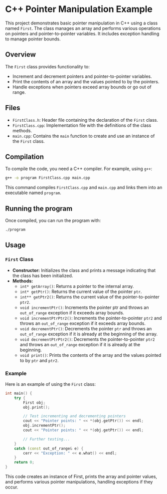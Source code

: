 # C++ Pointer Manipulation Example

This project demonstrates basic pointer manipulation in C++ using a class named `First`. The class manages an array and performs various operations on pointers and pointer-to-pointer variables. It includes exception handling to manage pointer bounds.

## Overview

The `First` class provides functionality to:

- Increment and decrement pointers and pointer-to-pointer variables.
- Print the contents of an array and the values pointed to by the pointers.
- Handle exceptions when pointers exceed array bounds or go out of range.

## Files

- `FirstClass.h`: Header file containing the declaration of the `First` class.
- `FirstClass.cpp`: Implementation file with the definitions of the class methods.
- `main.cpp`: Contains the `main` function to create and use an instance of the `First` class.

## Compilation

To compile the code, you need a C++ compiler. For example, using `g++`:

```bash
g++ -o program FirstClass.cpp main.cpp
```
This command compiles `FirstClass.cpp` and `main.cpp` and links them into an executable named `program`.

## Running the program
Once compiled, you can run the program with:
```bash
./program
```

## Usage
### `First` Class
- **Constructor:**
  Initializes the class and prints a message indicating that the class has been initialized.
- **Methods:**
  - `int* getArray()`: Returns a pointer to the internal array.
  - `int* getPtr()`: Returns the current value of the pointer `ptr`.
  - `int** getPtr2()`: Returns the current value of the pointer-to-pointer `ptr2`.
  - `void incrementPtr()`: Increments the pointer ptr and throws an `out_of_range` exception if it exceeds array bounds.
  - `void incrementPtrPtr2()`: Increments the pointer-to-pointer `ptr2` and throws an `out_of_range` exception if it exceeds array bounds.
  - `void decrementPtr()`: Decrements the pointer `ptr` and throws an `out_of_range` exception if it is already at the beginning of the array.
  - `void decrementPtrPtr2()`: Decrements the pointer-to-pointer `ptr2` and throws an `out_of_range` exception if it is already at the beginning.
  - `void print()`: Prints the contents of the array and the values pointed to by `ptr` and `ptr2`.
### Example
Here is an example of using the `First` class:
```cpp
int main() {
    try {
        First obj;
        obj.print();

        // Test incrementing and decrementing pointers
        cout << "Pointer points: " << *(obj.getPtr()) << endl;
        obj.incrementPtr();
        cout << "Pointer points: " << *(obj.getPtr()) << endl;

        // Further testing...
    }
    catch (const out_of_range& e) {
        cerr << "Exception: " << e.what() << endl;
    }
    return 0;
}
```
This code creates an instance of First, prints the array and pointer values, and performs various pointer manipulations, handling exceptions if they occur.
